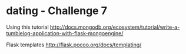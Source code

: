 dating - Challenge 7
=========


Using this tutorial 
http://docs.mongodb.org/ecosystem/tutorial/write-a-tumblelog-application-with-flask-mongoengine/

Flask templates
http://flask.pocoo.org/docs/templating/